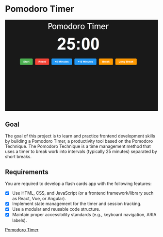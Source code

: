# Pomodoro Timer

![Pomodoro Timer](./Screenshot_pt.png)

## Goal

The goal of this project is to learn and practice frontend development skills by building a Pomodoro Timer, a productivity tool based on the Pomodoro Technique. The Pomodoro Technique is a time management method that uses a timer to break work into intervals (typically 25 minutes) separated by short breaks.


## Requirements
You are required to develop a flash cards app with the following features:

- [X] Use HTML, CSS, and JavaScript (or a frontend framework/library such as React, Vue, or Angular).
- [X] Implement state management for the timer and session tracking.
- [X] Use a modular and reusable code structure.
- [X] Maintain proper accessibility standards (e.g., keyboard navigation, ARIA labels).
      
[Pomodoro Timer](https://roadmap.sh/projects/pomodoro-timer)
